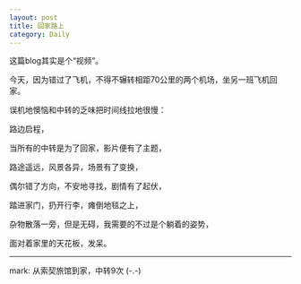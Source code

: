 ```yaml
---
layout: post
title: 回家路上
category: Daily
---
```


这篇blog其实是个“视频”。  

今天，因为错过了飞机，不得不辗转相距70公里的两个机场，坐另一班飞机回家。  

误机地懊恼和中转的乏味把时间线拉地很慢：  

路边启程， 

当所有的中转是为了回家，影片便有了主题，  

路途遥远，风景各异，场景有了变换，  

偶尔错了方向，不安地寻找，剧情有了起伏，   

踏进家门，扔开行李，瘫倒地毯之上，

杂物散落一旁，但是无碍，我需要的不过是个躺着的姿势，   

面对着家里的天花板，发呆。 

---------------
mark: 从索契旅馆到家，中转9次 (-.-)







